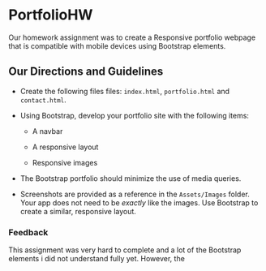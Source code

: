 # PortfolioHW

Our homework assignment was to create a Responsive portfolio webpage that is compatible with mobile devices using Bootstrap elements. 


## Our Directions and Guidelines

* Create the following files files: `index.html`, `portfolio.html` and `contact.html`.

* Using Bootstrap, develop your portfolio site with the following items:

   * A navbar

   * A responsive layout

   * Responsive images

* The Bootstrap portfolio should minimize the use of media queries.

* Screenshots are provided as a reference in the `Assets/Images` folder. Your app does not need to be _exactly_ like the images. Use Bootstrap to create a similar, responsive layout.

### Feedback

This assignment was very hard to complete and a lot of the Bootstrap elements i did not understand fully yet. However, the 